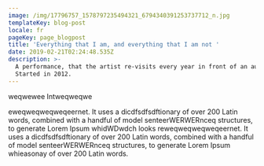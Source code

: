 ```yaml
---
image: /img/17796757_1578797235494321_6794340391253737712_n.jpg
templateKey: blog-post
locale: fr
pageKey: page_blogpost
title: 'Everything that I am, and everything that I am not '
date: 2019-02-21T02:24:48.535Z
description: >-
  A performance, that the artist re-visits every year in front of an audience.
  Started in 2012.
---
```

weqwewee Intweqweqwe

eweqweqweqweqeernet. It uses a dicdfsdfsdftionary of over 200 Latin words, combined with a handful of model senteerWERWERnceq structures, to generate Lorem Ipsum whidWDwdch looks reweqweqweqweqeernet. It uses a dicdfsdfsdftionary of over 200 Latin words, combined with a handful of model senteerWERWERnceq structures, to generate Lorem Ipsum whieasonay of over 200 Latin words.
